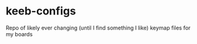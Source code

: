 # keeb-configs
Repo of likely ever changing (until I find something I like) keymap files for my boards
